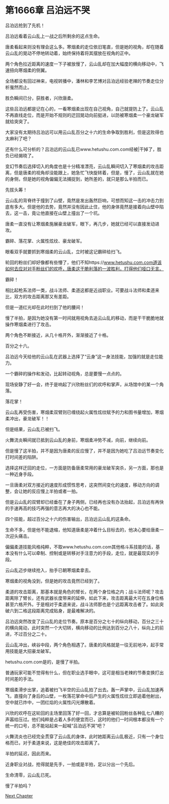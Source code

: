 # 第1666章 吕泊远不哭

吕泊远抢到了先机！

吕泊远看着云山乱上一战之后所剩余的这点生命。

唐柔看起来则没有理会这么多。寒烟柔的走位依旧笔直，但是她的视角，却在随着云山乱的晃动不停地转动着，始终保持着将其摆放在视角的正中。

两个角色拉近距离的速度一下子被放慢了，云山乱却在加大幅度的横向移动中，飞速扭向寒烟柔的侧翼。

全场都没有回过神来，电视转播中，潘林和李艺博对吕泊远经验老辣的节奏走位分析戛然而止。

胜负瞬间已分，获胜者，兴欣唐柔。

这些吕泊远都是记在心的，一看寒烟柔出现在自己视角，自己就提防上了。云山乱不再直线走位，而是开始不规则的迂回晃动向前挺进，以防被寒烟柔一个豪龙破军就给突突了。

大家没有太期待吕泊远可以用云山乱百分之十六的生命争取到胜利，但是这败得也太麻利了吧？

还有什么可分析的？吕泊远的云山乱已www.hetushu.com.com经被|干掉了，胜负已经揭晓了。

变幻节奏后选择切入的角度也是十分精准漂亮，云山乱瞬间切入了寒烟柔的攻击距离，但是唐柔的视角却没能跟上，她急忙飞快旋转着，但是，慢了，云山乱就在她的身侧，但是她的视角偏偏无法捕捉到，她所差的，就只是那么半拍而已。

先拔头筹！

云山乱的背脊终于撞到了山壁，竟然是发出轰然巨响，可想而知这一击的冲击力到底有多大。但是他的去势，竟然并没有因此止住，他的身体竟然是接着向山壁中陷去，这一击，竟让他直接在山壁上撞出了一个坑。

唐柔一直没有让寒烟柔施展豪龙破军，眼下，再几步，她就已经可以直接发动进攻。

霸碎、落花掌、火属性炫纹、豪龙破军。

眼看双手就要抓到寒烟柔的云山乱，立时被这记霸碎给扫飞。

轮回的粉丝们却好像都有些懵了，他们不知https://www.hetushu.com.com道该如何去应对对手粉丝们的欢呼，唐柔这干脆利落的一波胜利，打得他们哑口无言。

霸碎！

相比起枪系法师一类，战斗法师、柔道这都是近战职业。可要战斗法师和柔道来比，双方的攻击距离那又有差距。

但是一道红光却在此时扫到了他的腰间！

慢了半拍，是因为她没有第一时间就用视角去追云山乱的移动，而是干干脆脆地就操作寒烟柔进行了攻击。

两个角色不断接近，从几十格开外，渐渐接近了十格。

百分之十六。

吕泊远今天给他的云山乱在武器上选择了“云身”这一身法技能，加强的就是走位能力。

一个霸碎的操作和发动，比起转动视角，总是要慢一点点的。

现场安静了好一会，终于是响起了兴欣粉丝们的欢呼和掌声，从场馆中的某一个角落。

落花掌！

云山乱再受伤害，寒烟柔双臂则已缠绕起火属性炫纹赋予的力和图书量增加，寒烟柔冲出，豪龙破军！！

但是结果，云山乱已被扫飞。

火舞流炎瞬间就已抵到云山乱的身前，寒烟柔冲势不减，向前，继续向前。

但是慢了这半拍，并不是因为唐柔的反应慢了，并不是因为她吃了吕泊远节奏变化打时间差的陷阱。

选择这样迂回的走位，一方面是防备唐柔常用的豪龙破军突杀，另一方面，那也是一种近身手段。

一旦唐柔对双方接近的速度形成惯性思考，这突然间变化的速度，移动方向的调整，会让她的反应慢上半拍或者一拍。

但是云山乱的双臂却已经垂在了身子两侧，已经再也没有办法抬起，吕泊远有再快的手速再高的技巧再强的意志再大的决心也不能。

四个技能，超过百分之十六的伤害输出，吕泊远云山乱的这条命。

生命不多，但是他不能退缩，他知道唐柔是冲着什么目标去的，他决心要给唐柔一次迎头痛击。

偏偏柔道技能风格纯粹，不取www.hetushu.com.com其他格斗系技能的话，基本没有什么可以牵制、控制或是转移对手注意力的手段，走位，就是最现实的手段。

云山乱迈步继续抢入，抬手已朝寒烟柔拿去。

寒烟柔的视角没到，但是她的攻击竟然已经到了。

柔道的攻击距离，那基本就是角色的臂长，在两个身位格之内；战斗法师呢？攻击距离除了臂长，还有武器长度带来的延伸，如此下来，攻击距离最大可在五身位格甚至六格开外。于是相对于柔道来说，战斗法师那也是个远距离攻击者了。如此突破六到二格这段距离完成贴身，是最难解决的。

吕泊远突然改变了云山乱的走位节奏。原本是百分之七十的纵向移动，百分之三十的横向晃动，此时突然一个大切转，横向移动的比例达到百分之八十，纵向上的前进，不过百分之二十。

云山乱冲出，峡谷中段，两个角色相遇了。唐柔的风格就是一往无前地冲，起手常用技能是大招豪龙破军。

hetushu.com.com是的，是慢了半拍。

普通玩家可能不觉得有什么，但在职业选手眼中，这可是相当老辣的节奏变换打出时间差的手法。

寒烟柔滑步出掌，追着被扫飞半空的云山乱拍了出去。轰一声掌中，云山乱加速再飞，直撞向了身后的山壁，一枚落花掌命中后产生的火属性炫纹立即追着他射出，空中就已炸中，一团红焰的火属性闪光爆散着。

兴欣的欢呼在这轮回的主场里回荡了好一回，才总算是被轮回粉丝各种乱七八糟的声嚣给压过。他们纯粹是占着人多的便宜而已，这时的他们一时间根本都没有一个统一的口号，总不能站起来一起喊“吕泊远不哭”吧？

火舞流炎也已经完全贯穿了云山乱的身体，此时她距离云山乱极近，只有一个身位格而已，对于柔道来说，这是绝佳的攻击距离了。

半拍的延迟，因此而来。

近身职业对战，抢得就是先手，一拍或是半拍，足以分出一个先后。

生命清零，云山乱已死。

慢了半拍吗？



[Next Chapter](%E7%AC%AC1667%E7%AB%A0%20%E8%B0%81%E6%9B%B4%E5%BC%BA.md)